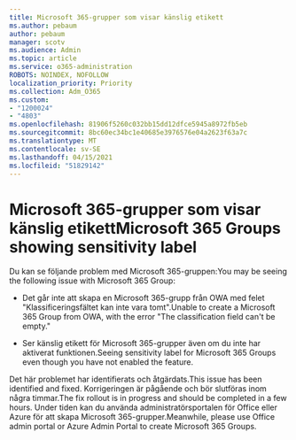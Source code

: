 ```yaml
---
title: Microsoft 365-grupper som visar känslig etikett
ms.author: pebaum
author: pebaum
manager: scotv
ms.audience: Admin
ms.topic: article
ms.service: o365-administration
ROBOTS: NOINDEX, NOFOLLOW
localization_priority: Priority
ms.collection: Adm_O365
ms.custom:
- "1200024"
- "4803"
ms.openlocfilehash: 81906f5260c032bb15dd12dfce5945a8972fb5eb
ms.sourcegitcommit: 8bc60ec34bc1e40685e3976576e04a2623f63a7c
ms.translationtype: MT
ms.contentlocale: sv-SE
ms.lasthandoff: 04/15/2021
ms.locfileid: "51829142"
---
```

# <a name="microsoft-365-groups-showing-sensitivity-label"></a><span data-ttu-id="3d9d5-102">Microsoft 365-grupper som visar känslig etikett</span><span class="sxs-lookup"><span data-stu-id="3d9d5-102">Microsoft 365 Groups showing sensitivity label</span></span>

<span data-ttu-id="3d9d5-103">Du kan se följande problem med Microsoft 365-gruppen:</span><span class="sxs-lookup"><span data-stu-id="3d9d5-103">You may be seeing the following issue with Microsoft 365 Group:</span></span>

- <span data-ttu-id="3d9d5-104">Det går inte att skapa en Microsoft 365-grupp från OWA med felet "Klassificeringsfältet kan inte vara tomt".</span><span class="sxs-lookup"><span data-stu-id="3d9d5-104">Unable to create a Microsoft 365 Group from OWA, with the error "The classification field can't be empty."</span></span>

- <span data-ttu-id="3d9d5-105">Ser känslig etikett för Microsoft 365-grupper även om du inte har aktiverat funktionen.</span><span class="sxs-lookup"><span data-stu-id="3d9d5-105">Seeing sensitivity label for Microsoft 365 Groups even though you have not enabled the feature.</span></span>

<span data-ttu-id="3d9d5-106">Det här problemet har identifierats och åtgärdats.</span><span class="sxs-lookup"><span data-stu-id="3d9d5-106">This issue has been identified and fixed.</span></span> <span data-ttu-id="3d9d5-107">Korrigeringen är pågående och bör slutföras inom några timmar.</span><span class="sxs-lookup"><span data-stu-id="3d9d5-107">The fix rollout is in progress and should be completed in a few hours.</span></span> <span data-ttu-id="3d9d5-108">Under tiden kan du använda administratörsportalen för Office eller Azure för att skapa Microsoft 365-grupper.</span><span class="sxs-lookup"><span data-stu-id="3d9d5-108">Meanwhile, please use Office admin portal or Azure Admin Portal to create Microsoft 365 Groups.</span></span>  
